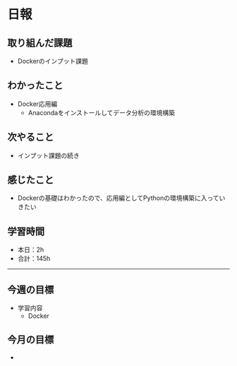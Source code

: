 # 日報

## 取り組んだ課題  

- Dockerのインプット課題

## わかったこと

- Docker応用編
  - Anacondaをインストールしてデータ分析の環境構築

## 次やること

- インプット課題の続き

## 感じたこと

- Dockerの基礎はわかったので、応用編としてPythonの環境構築に入っていきたい

## 学習時間

- 本日：2h
- 合計：145h

---

## 今週の目標

- 学習内容
  - Docker

## 今月の目標

- 
